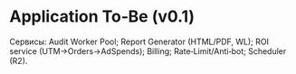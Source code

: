 # Application To‑Be (v0.1)
Сервисы: Audit Worker Pool; Report Generator (HTML/PDF, WL); ROI service (UTM→Orders→AdSpends); Billing; Rate‑Limit/Anti‑bot; Scheduler (R2).
